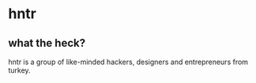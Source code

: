 # hntr

## what the heck?

hntr is a group of like-minded hackers, designers and entrepreneurs from turkey. 
